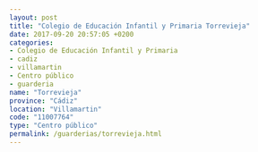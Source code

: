 ```yaml
---
layout: post
title: "Colegio de Educación Infantil y Primaria Torrevieja"
date: 2017-09-20 20:57:05 +0200
categories:
- Colegio de Educación Infantil y Primaria
- cadiz
- villamartin
- Centro público
- guarderia
name: "Torrevieja"
province: "Cádiz"
location: "Villamartin"
code: "11007764"
type: "Centro público"
permalink: /guarderias/torrevieja.html
---
```

